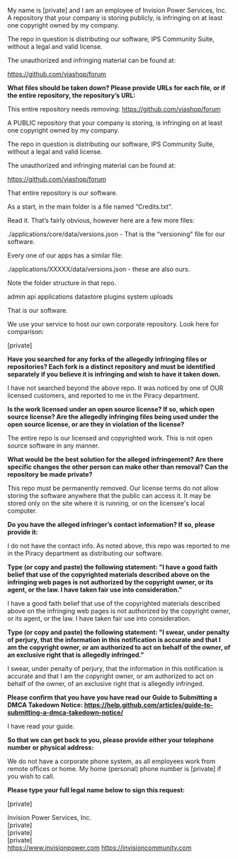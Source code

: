 My name is [private] and I am an employee of Invision Power Services, Inc. A repository that your company is storing publicly, is infringing on at least one copyright owned by my company.

The repo in question is distributing our software, IPS Community Suite, without a legal and valid license.

The unauthorized and infringing material can be found at:

https://github.com/viashop/forum


**What files should be taken down? Please provide URLs for each file, or if the entire repository, the repository’s URL:**

This entire repository needs removing: https://github.com/viashop/forum

A PUBLIC repository that your company is storing, is infringing on at least one copyright owned by my company.

The repo in question is distributing our software, IPS Community Suite, without a legal and valid license.

The unauthorized and infringing material can be found at:

https://github.com/viashop/forum

That entire repository is our software.

As a start, in the main folder is a file named “Credits.txt”.

Read it. That’s fairly obvious, however here are a few more files:

./applications/core/data/versions.json - That is the “versioning" file for our software.

Every one of our apps has a similar file:

./applications/XXXXX/data/versions.json - these are also ours.

Note the folder structure in that repo.

admin
api
applications
datastore
plugins
system
uploads

That is our software.

We use your service to host our own corporate repository. Look here for comparison:

[private]


**Have you searched for any forks of the allegedly infringing files or repositories? Each fork is a distinct repository and must be identified separately if you believe it is infringing and wish to have it taken down.**

I have not searched beyond the above repo. It was noticed by one of OUR licensed customers, and reported to me in the Piracy department.

**Is the work licensed under an open source license? If so, which open source license? Are the allegedly infringing files being used under the open source license, or are they in violation of the license?**

The entire repo is our licensed and copyrighted work. This is not open source software in any manner.

**What would be the best solution for the alleged infringement? Are there specific changes the other person can make other than removal? Can the repository be made private?**

This repo must be permanently removed. Our license terms do not allow storing the software anywhere that the public can access it. It may be stored only on the site where it is running, or on the licensee's local computer.

**Do you have the alleged infringer’s contact information? If so, please provide it:**

I do not have the contact info. As noted above, this repo was reported to me in the Piracy department as distributing our software.

**Type (or copy and paste) the following statement: "I have a good faith belief that use of the copyrighted materials described above on the infringing web pages is not authorized by the copyright owner, or its agent, or the law. I have taken fair use into consideration."**

I have a good faith belief that use of the copyrighted materials described above on the infringing web pages is not authorized by the copyright owner, or its agent, or the law. I have taken fair use into consideration.

**Type (or copy and paste) the following statement: "I swear, under penalty of perjury, that the information in this notification is accurate and that I am the copyright owner, or am authorized to act on behalf of the owner, of an exclusive right that is allegedly infringed."**

I swear, under penalty of perjury, that the information in this notification is accurate and that I am the copyright owner, or am authorized to act on behalf of the owner, of an exclusive right that is allegedly infringed.

**Please confirm that you have you have read our Guide to Submitting a DMCA Takedown Notice: https://help.github.com/articles/guide-to-submitting-a-dmca-takedown-notice/**

I have read your guide.

**So that we can get back to you, please provide either your telephone number or physical address:**

We do not have a corporate phone system, as all employees work from remote offices or home. My home (personal) phone number is [private] if you wish to call.

**Please type your full legal name below to sign this request:**

[private]

Invision Power Services, Inc.  
[private]  
[private]  
[private]  
https://www.invisionpower.com
https://invisioncommunity.com
